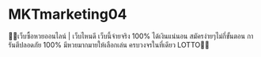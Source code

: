 # MKTmarketing04
🍎🍎เว็บซื้อหวยออนไลน์ | เว็บไหนดี เว็บนี้จ่ายจริง 100% ได้เงินแน่นอน สมัครง่ายๆไม่กี่ขั้นตอน การันตีปลอดภัย 100% มีหวยมากมายให้เลือกเล่น ครบวงจรในที่เดียว LOTTO🍎🍎

